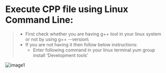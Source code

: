 # Execute CPP file using Linux Command Line:

>  + First check whether you are having g++ tool in your linux system or not by using 
g++ --version\
> + If you are not having it then follow below instructions:
 >   + Enter following command in your linux terminal
yum group install 'Development tools'

![image1](https://drive.google.com/open?id=1SV9_rhZiiWpTDVK9A_P70Kzmzefe_t12)


  